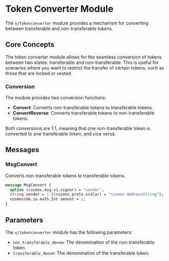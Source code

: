 # Token Converter Module

The `x/tokenconverter` module provides a mechanism for converting between transferable and non-transferable tokens.

## Core Concepts

The token converter module allows for the seamless conversion of tokens between two states: transferable and non-transferable. This is useful for scenarios where you want to restrict the transfer of certain tokens, such as those that are locked or vested.

### Conversion

The module provides two conversion functions:

- **Convert**: Converts non-transferable tokens to transferable tokens.
- **ConvertReverse**: Converts transferable tokens to non-transferable tokens.

Both conversions are 1:1, meaning that one non-transferable token is converted to one transferable token, and vice versa.

## Messages

### MsgConvert

Converts non-transferable tokens to transferable tokens.

```protobuf
message MsgConvert {
  option (cosmos.msg.v1.signer) = "sender";
  string sender = 1 [(cosmos_proto.scalar) = "cosmos.AddressString"];
  cosmossdk.io.math.Int amount = 2;
}
```

## Parameters

The `x/tokenconverter` module has the following parameters:

- `non_transferable_denom`: The denomination of the non-transferable token.
- `transferable_denom`: The denomination of the transferable token.
